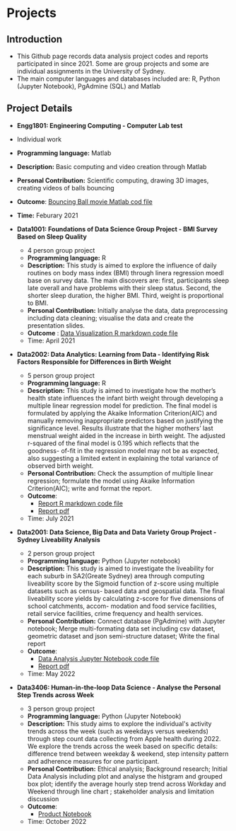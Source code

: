 # Projects
## Introduction
* This Github page records data analysis project codes and reports participated in since 2021. Some are group projects and some are individual assignments in the University of Sydney.
* The main computer languages and databases included are: R, Python (Jupyter Notebook), PgAdmine (SQL) and Matlab

## Project Details

*  **Engg1801: Engineering Computing - Computer Lab test**
  * Individual work
  * **Programming language:** Matlab 
  * **Description:** Basic computing and video creation through Matlab
  * **Personal Contribution:** Scientific computing, drawing 3D images, creating videos of balls bouncing
  * **Outcome**: [Bouncing Ball movie Matlab cod file](https://github.com/HanleyBohanZhang/Projects/blob/main/2021S1IntensiveEngg1801/bouncingBallMovie.m)
  * **Time:** Feburary 2021
 
* **Data1001: Foundations of Data Science Group Project -  BMI Survey Based on Sleep Quality**
  * 4 person group project
  * **Programming language:** R
  * **Description:** This study is aimed to explore the influence of daily routines on body mass index (BMI) through linera regression moedl base on survey data. The main discovers are: first, participants sleep late overall and have problems with their sleep status. Second, the shorter sleep duration, the higher BMI. Third, weight is proportional to BMI. 
  * **Personal Contribution:** Initially analyse the data, data preprocessing including data cleaning; visualise the data and create the presentation slides.
  * **Outcome** : [Data Visualization R markdown code file](https://github.com/HanleyBohanZhang/Projects/blob/main/2021S1Data1001/project2report.Rmd)
  * Time:  April 2021


* **Data2002: Data Analytics: Learning from Data - Identifying Risk Factors Responsible for Differences in Birth Weight**
  * 5 person group project
  * **Programming language:** R
  * **Description:** This study is aimed to investigate how the mother’s health state influences the infant birth weight through developing a multiple linear regression model for prediction. The final model is formulated by applying the Akaike Information Criterion(AIC) and manually removing inappropriate predictors based on justifying the significance level. Results illustrate that the higher mothers’ last menstrual weight aided in the increase in birth weight. The adjusted r-squared of the final model is 0.195 which reflects that the goodness- of-fit in the regression model may not be as expected, also suggesting a limited extent in explaining the total variance of observed birth weight.
  * **Personal Contribution:** Check the assumption of multiple linear regression; formulate the model using Akaike Information Criterion(AIC); write and format the report.
  * **Outcome**: 
    * [Report R markdown code file](https://github.com/HanleyBohanZhang/Projects/blob/main/2021S2Data2002/exec_summary_final_V2.Rmd)
    * [Report pdf](https://github.com/HanleyBohanZhang/Projects/blob/main/2021S2Data2002/exec_summary_final_V2.pdf)
  * Time: July 2021


* **Data2001: Data Science, Big Data and Data Variety Group Project - Sydney Liveability Analysis**
  * 2 person group project
  * **Programming language:** Python (Jupyter notebook)
  * **Description:** This study is aimed to investigate the liveability for each suburb in SA2(Greate Sydney) area through computing liveability score by the Sigmoid function of z-score using multiple datasets such as census- based data and geospatial data. The final liveability score yields by calculating z-score for five dimensions of school catchments, accom- modation and food service facilities, retail service facilities, crime frequency and health services.
  * **Personal Contribution:** Connect database (PgAdmine) with Jupyter notebook; Merge multi-formating data set including csv dataset, geometric dataset and json semi-structure dataset; Write the final report 
  * **Outcome**:
    * [Data Analysis Jupyter Notebook code file](https://github.com/HanleyBohanZhang/Projects/blob/main/2022S1Data2001/data2001%20final.ipynb)
    * [Report pdf](https://github.com/HanleyBohanZhang/Projects/blob/main/2022S1Data2001/Sydney%20Liveability%20Analysis%20Assignment.pdf)
  * Time: May 2022

* **Data3406: Human-in-the-loop Data Science -  Analyse the Personal Step Trends across Week**
  * 3 person group project
  * **Programming language:** Python (Jupyter Notebook)
  * **Description:** This study aims to explore the individual's activity trends across the week (such as weekdays versus weekends) through step count data collecting from Apple health during 2022. We explore the trends across the week based on specific details: difference trend between weekday & weekend, step intensity pattern and adherence measures for one participant.
  * **Personal Contribution:** Ethical analysis; Background research; Initial Data Analysis including plot and analyse the histgram and grouped box plot; identify the average hourly step trend across Workday and Weekend through line chart ; stakeholder analysis and limitation discussion 
  * **Outcome**: 
    * [Product Notebook](https://github.com/HanleyBohanZhang/Projects/blob/main/2022S2Data3406/Product_Notebook_Final_Version.ipynb)
  * Time: October 2022

